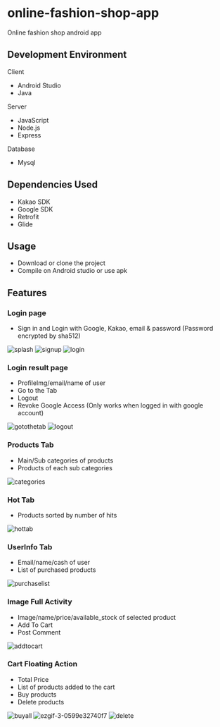 # online-fashion-shop-app
Online fashion shop android app

## Development Environment
Client
- Android Studio
- Java

Server
- JavaScript
- Node.js
- Express

Database
- Mysql


## Dependencies Used
- Kakao SDK
- Google SDK
- Retrofit
- Glide

## Usage
- Download or clone the project
- Compile on Android studio or use apk

## Features

### Login page
- Sign in and Login with Google, Kakao, email & password (Password encrypted by sha512)

![splash](https://user-images.githubusercontent.com/65812107/135451877-bfa4569a-f654-4f55-8b81-37cc8e4d13bd.gif)
![signup](https://user-images.githubusercontent.com/65812107/135451718-18d81034-b505-4edf-afeb-cb41e6d12240.gif)
![login](https://user-images.githubusercontent.com/65812107/135451729-5e426b00-2d21-4293-8776-6e85603ae4fa.gif)

### Login result page
- ProfileImg/email/name of user
- Go to the Tab
- Logout
- Revoke Google Access (Only works when logged in with google account)

![gotothetab](https://user-images.githubusercontent.com/65812107/135451735-bb85d8b8-867b-4a2f-89a7-659e416ef78b.gif)
![logout](https://user-images.githubusercontent.com/65812107/135451728-b0db6ed6-afd0-4660-b692-12c50cdee9cd.gif)

### Products Tab
- Main/Sub categories of products
- Products of each sub categories

![categories](https://user-images.githubusercontent.com/65812107/135451740-0ea4aae4-6af4-43b5-a3e2-695aad52578a.gif)


### Hot Tab
- Products sorted by number of hits

![hottab](https://user-images.githubusercontent.com/65812107/135451731-10b3dc78-477f-4a4d-91c8-63bd2fb0e7dd.gif)

### UserInfo Tab
- Email/name/cash of user
- List of purchased products

![purchaselist](https://user-images.githubusercontent.com/65812107/135451724-8f36fe73-8389-47ea-9f70-a14314005f65.gif)

### Image Full Activity
- Image/name/price/available_stock of selected product
- Add To Cart
- Post Comment

![addtocart](https://user-images.githubusercontent.com/65812107/135451744-32f422df-0135-44a9-b1f8-ce93a77943ff.gif)


### Cart Floating Action
- Total Price
- List of products added to the cart
- Buy products
- Delete products

![buyall](https://user-images.githubusercontent.com/65812107/135451741-d4d4a062-5d4e-41c1-aa2a-975e904f6812.gif)
![ezgif-3-0599e32740f7](https://user-images.githubusercontent.com/65812107/135451726-f13fd109-1d39-4ce9-9618-53e7fbb84eff.gif)
![delete](https://user-images.githubusercontent.com/65812107/135451737-9571c0eb-82f9-489a-aa77-56c8286d2104.gif)
